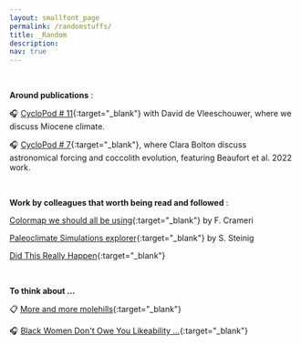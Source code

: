 ```yaml
---
layout: smallfont_page
permalink: /randomstuffs/
title: _Random
description: 
nav: true
---
```

<p>&nbsp;</p>

__Around publications__ :

🎧 [CycloPod # 11](https://rss.com/podcasts/cyclopod/521228/){:target="_blank"} with David de Vleeschouwer, where we discuss Miocene climate.

🎧 [CycloPod # 7](https://rss.com/podcasts/cyclopod/370372/){:target="_blank"}, where Clara Bolton discuss astronomical forcing and coccolith evolution, featuring Beaufort et al. 2022 work.

<p>&nbsp;</p>

__Work by colleagues that worth being read and followed__ : 

[Colormap we should all be using](https://www.fabiocrameri.ch/colourmaps/){:target="_blank"} by F. Crameri

[Paleoclimate Simulations explorer](https://climatearchive.org/index.html){:target="_blank"} by S. Steinig

[Did This Really Happen](https://didthisreallyhappen.net){:target="_blank"}

<p>&nbsp;</p>

__To think about ...__

📋 [More and more molehills](https://blogs.egu.eu/geolog/2023/02/03/more-and-more-molehills-reflections-on-the-effect-of-accumulated-unconscious-gender-bias/){:target="_blank"} 

🎧 [Black Women Don't Owe You Likeability ...](https://open.spotify.com/episode/0bG6JSTnZJljLp4lLi4B6S?si=e824173666544ecf){:target="_blank"} 


